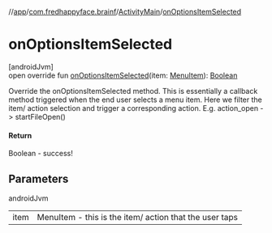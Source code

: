 //[app](../../../index.md)/[com.fredhappyface.brainf](../index.md)/[ActivityMain](index.md)/[onOptionsItemSelected](on-options-item-selected.md)

# onOptionsItemSelected

[androidJvm]\
open override fun [onOptionsItemSelected](on-options-item-selected.md)(item: [MenuItem](https://developer.android.com/reference/kotlin/android/view/MenuItem.html)): [Boolean](https://kotlinlang.org/api/latest/jvm/stdlib/kotlin/-boolean/index.html)

Override the onOptionsItemSelected method. This is essentially a callback method triggered when the end user selects a menu item. Here we filter the item/ action selection and trigger a corresponding action. E.g. action_open -> startFileOpen()

#### Return

Boolean - success!

## Parameters

androidJvm

| | |
|---|---|
| item | MenuItem - this is the item/ action that the user taps |
